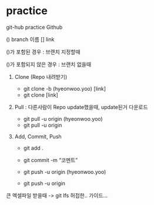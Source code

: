 # practice
git-hub practice
Github

() branch 이름
[] link

()가 포함된 경우 : 브랜치 지정할때

()가 포함되지 않은 경우 : 브랜치 없을때

1. Clone (Repo 내려받기)

    - git clone -b (hyeonwoo.yoo) [link]
    - git clone [link]

2. Pull : 다른사람이 Repo update했을때, update된거 다운로드

    - git pull -u origin (hyeonwoo.yoo)
    - git pull -u origin

3. Add, Commit, Push

    - git add .
  
  
    - git commit -m “코멘트”
  
  
    - git push -u origin (hyeonwoo.yoo)
    - git push -u origin
  

큰 엑셀파일 받을때 -> git lfs
허접한.. 가이드…

